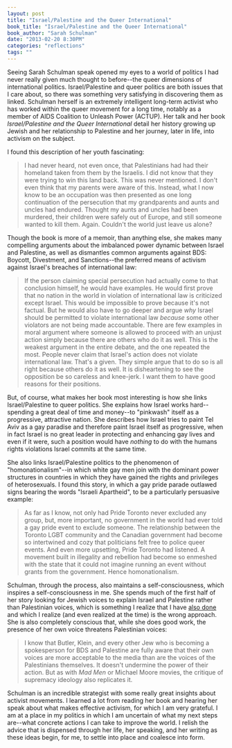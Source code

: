 ```yaml
---
layout: post
title: "Israel/Palestine and the Queer International"
book_title: "Israel/Palestine and the Queer International"
book_author: "Sarah Schulman"
date: "2013-02-20 8:30PM"
categories: "reflections"
tags: ""
---
```


Seeing Sarah Schulman speak opened my eyes to a world of politics I had never really given much thought to before--the queer dimensions of international politics. Israel/Palestine and queer politics are both issues that I care about, so there was something very satisfying in discovering them as linked. Schulman herself is an extremely intelligent long-term activist who has worked within the queer movement for a long time, notably as a member of AIDS Coalition to Unleash Power (ACTUP). Her talk and her book *Israel/Palestine and the Queer International* detail her history growing up Jewish and her relationship to Palestine and her journey, later in life, into activism on the subject.

I found this description of her youth fascinating:

> I had never heard, not even once, that Palestinians had had their homeland taken from them by the Israelis. I did not know that they were trying to win this land back. This was never mentioned. I don't even think that my parents were aware of this. Instead, what I now know to be an occupation was then presented as one long continuation of the persecution that my grandparents and aunts and uncles had endured. Thought my aunts and uncles had been murdered, their children were safely out of Europe, and still someone wanted to kill them. Again. Couldn't the world just leave us alone?

Though the book is more of a memoir, than anything else, she makes many compelling arguments about the imbalanced power dynamic between Israel and Palestine, as well as dismantles common arguments against BDS: Boycott, Divestment, and Sanctions--the preferred means of activism against Israel's breaches of international law:

> If the person claiming special persecution had actually come to that conclusion himself, he would have examples. He would first prove that no nation in the world in violation of international law is criticized except Israel. This would be impossible to prove because it's not factual. But he would also have to go deeper and argue *why* Israel should be permitted to violate international law *because* some other violators are not being made accountable. There are few examples in moral argument where someone is allowed to proceed with an unjust action simply because there are others who do it as well. This is the weakest argument in the entire debate, and the one repeated the most. People never claim that Israel's action does not violate international law. That's a given. They simple argue that to do so is all right because others do it as well. It is disheartening to see the opposition be so careless and knee-jerk. I want them to have good reasons for their positions.

But, of course, what makes her book most interesting is how she links Israel/Palestine to queer politics. She explains how Israel works hard--spending a great deal of time and money--to "pinkwash" itself as a progressive, attractive nation. She describes how Israel tries to paint Tel Aviv as a gay paradise and therefore paint Israel itself as progressive, when in fact Israel is no great leader in protecting and enhancing gay lives and even if it were, such a position would have *nothing* to do with the humans rights violations Israel commits at the same time.

She also links Israel/Palestine politics to the phenomenon of "homonationalism"--in which white gay men join with the dominant power structures in countries in which they have gained the rights and privileges of heterosexuals. I found this story, in which a gay pride parade outlawed signs bearing the words "Israeli Apartheid", to be a particularly persuasive example:

> As far as I know, not only had Pride Toronto never excluded any group, but, more important, no government in the world had ever told a gay pride event to exclude someone. The relationship between the Toronto LGBT community and the Canadian government had become so intertwined and cozy that politicians felt free to police queer events. And even more upsetting, Pride Toronto had listened. A movement built in illegality and rebellion had become so enmeshed with the state that it could not imagine running an event without grants from the government. Hence homonationalism.

Schulman, through the process, also maintains a self-consciousness, which inspires a self-consciousness in me. She spends much of the first half of her story looking for Jewish voices to explain Israel and Palestine rather than Palestinian voices, which is something I realize that I have [also done](/reflections/2013/02/04/jaccuse.html) and which I realize (and even realized at the time) is the wrong approach. She is also completely conscious that, while she does good work, the presence of her own voice threatens Palestinian voices:

> I know that Butler, Klein, and every other Jew who is becoming a spokesperson for BDS and Palestine are fully aware that their own voices are more acceptable to the media than are the voices of the Palestinians themselves. It doesn't undermine the power of their action. But as with *Mad Men* or Michael Moore movies, the critique of supremacy ideology also replicates it.

Schulman is an incredible strategist with some really great insights about activist movements. I learned a lot from reading her book and hearing her speak about what makes effective activism, for which I am very grateful. I am at a place in my politics in which I am uncertain of what my next steps are--what concrete actions I can take to improve the world. I relish the advice that is dispensed through her life, her speaking, and her writing as these ideas begin, for me, to settle into place and coalesce into form.